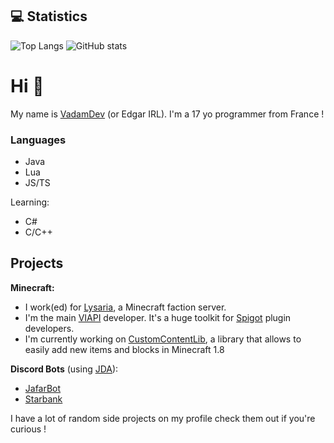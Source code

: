 ## 💻 Statistics

![Top Langs](https://github-readme-stats.vercel.app/api/top-langs/?username=VadamDev&layout=compact&theme=tokyonight)
![GitHub stats](https://github-readme-stats.vercel.app/api?username=VadamDev&theme=tokyonight)

# Hi 👋
My name is [VadamDev](https://vadamdev.net) (or Edgar IRL). I'm a 17 yo programmer from France !

### Languages
- Java
- Lua
- JS/TS

Learning:
- C#
- C/C++

## Projects

**Minecraft:**
- I work(ed) for [Lysaria](https://lysaria.fr), a Minecraft faction server.
- I'm the main [VIAPI](https://github.com/VadamDev/VIAPI) developer. It's a huge toolkit for [Spigot](https://spigotmc.org/) plugin developers.
- I'm currently working on [CustomContentLib](https://github.com/VadamDev/CustomContentLib), a library that allows to easily add new items and blocks in Minecraft 1.8

**Discord Bots** (using [JDA](https://github.com/discord-jda/JDA)):
- [JafarBot](https://github.com/VadamDev/JafarBot)
- [Starbank](https://github.com/VadamDev/StarBankBot)

I have a lot of random side projects on my profile check them out if you're curious !
